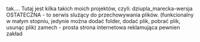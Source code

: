 tak....
Tutaj jest kilka takich moich projektów, czyli:
dziupla_marecka-wersja OSTATECZNA - to serwis slużący do przechowywania plików. (funkcionalny w małym stopniu, jedynie można dodać folder, dodać plik, pobrać plik, usunąc plik)
zamech - prosta strona internetowa reklamująca pewnien zakład



